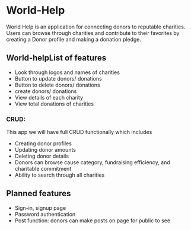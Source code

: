 # World-Help

World Help is an application for connecting donors to reputable charities. Users can browse through charities and contribute to their favorites by creating a Donor profile and making a donation pledge.


## World-helpList of features 

- Look through logos and names of charities 
- Button to update donors/ donations 
- Button to delete donors/ donations
- create  donors/ donations
- View details of each charity
- View total donations of charities 



### CRUD: 
This app we will have full CRUD functionally which includes 
- Creating donor profiles 
- Updating donor amounts 
- Deleting donor details
- Donors can browse cause category, fundraising efficiency, and charitable commitment
- Ability to search through all charities




## Planned features 
- Sign-in, signup page 
- Password authentication 
- Post function: donors can make posts on page for public to see

